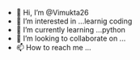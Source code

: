 - 👋 Hi, I’m @Vimukta26
- 👀 I’m interested in ...learnig coding 
- 🌱 I’m currently learning ...python
- 💞️ I’m looking to collaborate on ...
- 📫 How to reach me ...

<!---
Vimukta26/Vimukta26 is a ✨ special ✨ repository because its `README.md` (this file) appears on your GitHub profile.
You can click the Preview link to take a look at your changes.
--->
